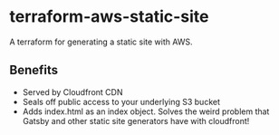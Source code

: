 # terraform-aws-static-site
A terraform for generating a static site with AWS.

## Benefits
- Served by Cloudfront CDN
- Seals off public access to your underlying S3 bucket
- Adds index.html as an index object. Solves the weird problem that Gatsby and other static site generators have with cloudfront!


